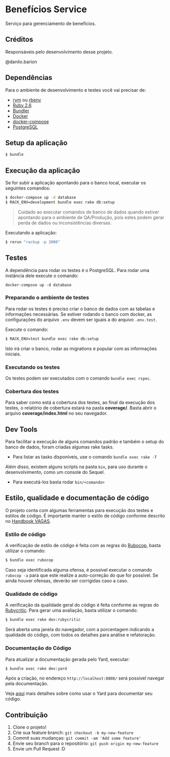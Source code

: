 # Benefícios Service
Serviço para gerenciamento de benefícios.

## Créditos
Responsáveis pelo desenvolvimento desse projeto.

@danilo.barion

## Dependências

Para o ambiente de desenvolvimento e testes você vai precisar de:

* [rvm](https://rvm.io/) ou [rbenv](https://github.com/rbenv/rbenv)
* [Ruby 2.6](https://www.ruby-lang.org/pt/)
* [Bundler](http://bundler.io/)
* [Docker](https://www.docker.com/)
* [docker-compose](https://docs.docker.com/compose/)
* [PostgreSQL](https://www.postgresql.org/download/)

## Setup da aplicação

```bash
$ bundle
```

## Execução da aplicação

Se for subir a aplicação apontando para o banco local, executar os seguintes comandos:

```bash
$ docker-compose up -d database
$ RACK_ENV=development bundle exec rake db:setup
```

> Cuidado ao executar comandos de banco de dados quando estiver apontando para o ambiente de QA/Produção, pois estes podem gerar perda de dados ou inconsistências diversas.

Executando a aplicação:

```bash
$ rerun "rackup -p 3000"
```

## Testes

A dependência para rodar os testes é o PostgreSQL. Para rodar uma instância dele execute o comando:

```
docker-compose up -d database
```

### Preparando o ambiente de testes

Para rodar os testes é preciso criar o banco de dados com as tabelas e informações necessárias.
Se estiver rodando o banco com docker, as configurações do arquivo `.env` devem
ser iguais a do arquivo `.env.test`.

Execute o comando:

```bash
$ RACK_ENV=test bundle exec rake db:setup
```

Isto irá criar o banco, rodar as migrations e popular com as informações iniciais.

### Executando os testes

Os testes podem ser executados com o comando `bundle exec rspec`.

### Cobertura dos testes

Para saber como está a cobertura dos testes, ao final da execução dos testes,
o relatório de cobertura estará na pasta **coverage/**.
Basta abrir o arquivo **coverage/index.html** no seu navegador.

## Dev Tools

Para facilitar a execução de alguns comandos padrão e também
o setup do banco de dados, foram criadas algumas rake tasks.

- Para listar as tasks disponíveis, use o comando `bundle exec rake -T`

Além disso, existem alguns scripts na pasta `bin`, para uso durante o desenvolvimento,
como um console do Sequel.

- Para executá-los basta rodar `bin/<comando>`

## Estilo, qualidade e documentação de código

O projeto conta com algumas ferramentas para execução dos testes e estilos de código.
É importante manter o estilo de código conforme descrito no [Handbook VAGAS](https://bitbucket.org/vagas/handbook).

### Estilo de código

A verificação de estilo de código é feita com as regras do [Rubocop](http://batsov.com/rubocop/), basta utilizar o comando:

```bash
$ bundle exec rubocop
```

Caso seja identificada alguma ofensa, é possível executar o comando `rubocop -a` para que este realize a auto-correção do que for possível.
Se ainda houver ofensas, deverão ser corrigidas caso a caso.

### Qualidade de código

A verificação da qualidade geral do código é feita conforme as regras do [Rubycritic](https://github.com/whitesmith/rubycritic/). Para gerar uma avaliação, basta utilizar o comando:

```bash
$ bundle exec rake dev:rubycritic
```

Será aberta uma janela do navegador, com a porcentagem indicando a qualidade do código, com todos os detalhes para análise e refatoração.

### Documentação do Código

Para atualizar a documentação gerada pelo Yard, executar:

```bash
$ bundle exec rake dev:yard
```

Após a criação, no endereço `http://localhost:8808/` será possível navegar pela documentação.

Veja [aqui](http://www.rubydoc.info/gems/yard/file/docs/GettingStarted.md) mais detalhes sobre como 
usar o Yard para documentar seu código.

## Contribuição
1. Clone o projeto!
2. Crie sua feature branch: `git checkout -b my-new-feature`
3. Commit suas mudanças: `git commit -am 'Add some feature'`
4. Envie seu branch para o repositório: `git push origin my-new-feature`
5. Envie um Pull Request :D

